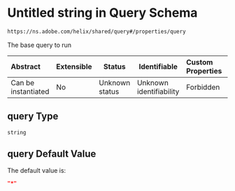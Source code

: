 # Untitled string in Query Schema

```txt
https://ns.adobe.com/helix/shared/query#/properties/query
```

The base query to run


| Abstract            | Extensible | Status         | Identifiable            | Custom Properties | Additional Properties | Access Restrictions | Defined In                                                      |
| :------------------ | ---------- | -------------- | ----------------------- | :---------------- | --------------------- | ------------------- | --------------------------------------------------------------- |
| Can be instantiated | No         | Unknown status | Unknown identifiability | Forbidden         | Allowed               | none                | [query.schema.json\*](query.schema.json "open original schema") |

## query Type

`string`

## query Default Value

The default value is:

```json
"*"
```
